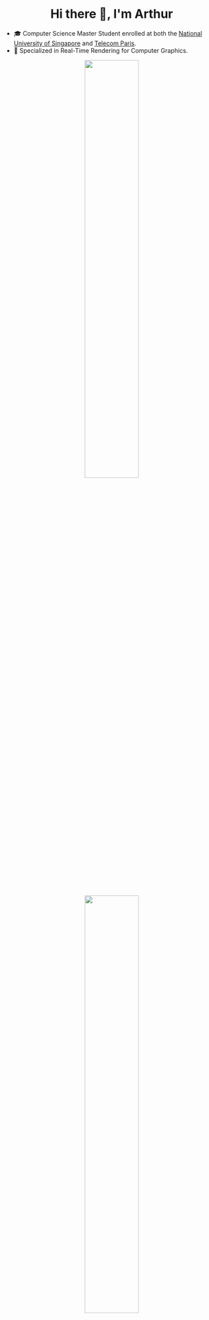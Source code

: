 <h1 align="center"> Hi there 👋, I'm Arthur </h1>

<!--
**JudasBricot/JudasBricot** is a ✨ _special_ ✨ repository because its `README.md` (this file) appears on your GitHub profile.

Here are some ideas to get you started:

- 🔭 I’m currently working on ...
- 🌱 I’m currently learning ...
- 👯 I’m looking to collaborate on ...
- 🤔 I’m looking for help with ...
- 💬 Ask me about ...
- 📫 How to reach me: ...
- 😄 Pronouns: ...
- ⚡ Fun fact: ...
-->

- 🎓 Computer Science Master Student enrolled at both the [National University of Singapore](https://nus.edu.sg/) and [Telecom Paris](https://www.telecom-paris.fr/).
- 🔭 Specialized in Real-Time Rendering for Computer Graphics.

<p align="center">
  <img height="50%" width="auto" src ="https://github-readme-stats.vercel.app/api?username=arthur-wuhrlin&show_icons=true&count_private=true&theme=tokyonight&hide_border=true&hide=stars&bg_color=00000000&rank_icon=github">
  <img height="50%" width="auto" src ="https://github-readme-stats.vercel.app/api/top-langs/?username=arthur-wuhrlin&layout=compact&hide_border=true&theme=tokyonight&bg_color=00000000&langs_count=6&hide=jupyter%20notebook,tex,css,php">
</p>

<h2 align="center"> 🌱 Currently </h2>

- Wrapping up my Master's Thesis on Fixed GPU Memory Budget Streamed Gaussian Splatting.
- Learning about Vulkan and CUDA.

<h2 align="center"> 💼 Projects </h2>

- Learned to build a [Simple 2D Game Engine](https://github.com/arthur-wuhrlin/Simple-Game-Engine) using OpenGL.
- Simulated [Ocean Surface](https://github.com/arthur-wuhrlin/Simple-Game-Engine/tree/fft-ocean) using GPU based IFFT and wave spectrum synthesis, added a simple 3D Renderer to the previously built Game Engine.
- Developped [GlassOverflow](https://github.com/arthur-wuhrlin/FluidSimulatorGame/tree/x64-release-files) a game focused on Real-Time 2D fluid simulation build without any engine.
- ... More projects on my [Website](arthur-wuhrlin.github.io).

<h2 align="center"> 🌐 Connect with Me </h2>

- Via mail : arthur.wuhrlin [at] u.nus.edu.
- Via [LinkedIn](https://www.linkedin.com/in/arthur-wuhrlin/).
- For more information check my [Website](arthur-wuhrlin.github.io).
